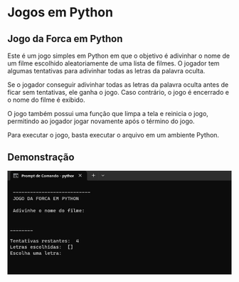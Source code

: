 # Jogos em Python

## Jogo da Forca em Python

Este é um jogo simples em Python em que o objetivo é adivinhar o nome de um filme escolhido aleatoriamente de uma lista de filmes. O jogador tem algumas tentativas para adivinhar todas as letras da palavra oculta.

Se o jogador conseguir adivinhar todas as letras da palavra oculta antes de ficar sem tentativas, ele ganha o jogo. Caso contrário, o jogo é encerrado e o nome do filme é exibido.

O jogo também possui uma função que limpa a tela e reinicia o jogo, permitindo ao jogador jogar novamente após o término do jogo.

Para executar o jogo, basta executar o arquivo em um ambiente Python.

## Demonstração
![Jodo da Forca](img/forca.jpg)
